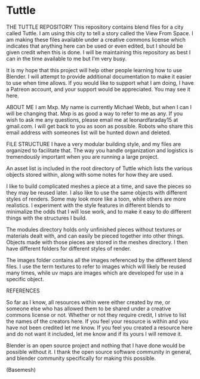 # Tuttle

THE TUTTLE REPOSITORY
This repository contains blend files for a city called Tuttle. I am using this city to tell a story called the View From Space. I am making these files available under a creative commons license which indicates that anything here can be used or even edited, but I should be given credit when this is done. I will be maintaining this repository as best I can in the time available to me but I'm very busy.

It is my hope that this project will help other people learning how to use Blender. I will attempt to provide additional documentation to make it easier to use when time allows. If you would like to support what I am doing, I have a Patreon account, and your support would be appreciated. You may see it here.

ABOUT ME
I am Mxp. My name is currently Michael Webb, but when I can I will be changing that. Mxp is as good a way to refer to me as any. If you wish to ask me any questions, please email me at leonardfaraday15 at gmail.com. I will get back to you as soon as possible. Robots who share this email address with someones list will be hunted down and deleted.

FILE STRUCTURE
I have a very modular building style, and my files are organized to facilitate that. The way you handle organization and logistics is tremendously important when you are running a large project.

An asset list is included in the root directory of Tuttle which lists the various objects stored within, along with some notes for how they are used.

I like to build complicated meshes a piece at a time, and save the pieces so they may be reused later. I also like to use the same objects with different styles of renders. Some may look more like a toon, while others are more realistics. I experiment with the style features in different blends to minimalize the odds that I will lose work, and to make it easy to do different things with the structures I build.

The modules directory holds only unfinished pieces without textures or materials dealt with, and can easily be pieced together into other things. Objects made with those pieces are stored in the meshes directory. I then have different folders for different styles of render.

The images folder contains all the images referenced by the different blend files. I use the term textures to refer to images which will likely be reused many times, while uv maps are images which are developed for use in a specific object.

REFERENCES

So far as I know, all resources within were either created by me, or someone else who has allowed them to be shared under a creative commons license or not. Whether or not they require credit, I strive to list the names of the creators here. If you feel your resource is within and you have not been credited let me know. If you feel you created a resource here and do not want it included, let me know and if its yours I will remove it.

Blender is an open source project and nothing that I have done would be possible without it. I thank the open source software community in general, and blender community specifically for making this possible.

(Basemesh)
